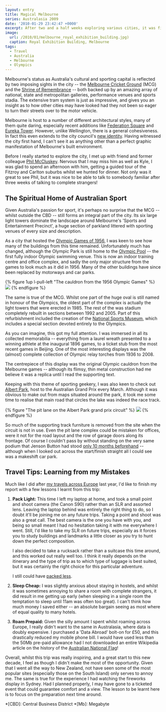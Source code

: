 ```yaml
---
layout: entry
title: Magical Melbourne
series: Australasia 2009
date: '2010-01-29 23:42:47 +0000'
excerpt: After two and a half weeks exploring various cities, it was finally on to Melbourne, and the final stop on my short tour of Australasia.
image:
  url: /2010/01/melbourne_royal_exhibition_building.jpg)
  caption: Royal Exhibition Building, Melbourne
tags:
  - Travel
  - Australia
  - Melbourne
  - Olympics
---
```

Melbourne's status as Australia's cultural and sporting capital is reflected by two imposing sights in the city -- the [Melbourne Cricket Ground][1] (MCG) and the [Shrine of Remembrance][2] -- both backed up by an amazing array of national, state and metropolitan galleries, performance venues and sports stadia. The extensive tram system is just as impressive, and gives you an insight as to how other cities may have looked had they not been so eager to turn their streets over to the motor vehicle.

Melbourne is host to a number of different architectural styles, many of them quite daring, especially recent additions like [Federation Square][3] and [Eureka Tower][4]. However, unlike Wellington, there is a general cohesiveness. In fact this even extends to the city council's [new identity][5]. Having witnessed the city first hand, I can't see it as anything other than a perfect graphic manifestation of Melbourne's built environment.

Before I really started to explore the city, I met up with friend and former colleague [Phil McCluskey][6]. Nervous that I may miss him as well as Kyle, I was glad to spend an afternoon with him, getting a guided tour of the Fitzroy and Carlton suburbs whilst we hunted for dinner. Not only was it great to see Phil, but it was nice to be able to talk to somebody familiar after three weeks of talking to complete strangers!

## The Spiritual Home of Australian Sport
Given Australia's passion for sport, it's perhaps no surprise that the MCG -- whilst outside the CBD -- still forms an integral part of the city. Its six large light towers dominate the landscape around Melbourne's 'Sports and Entertainment Precinct', a huge section of parkland littered with sporting venues of every size and description.

As a city that hosted the [Olympic Games of 1956][7], I was keen to see how many of the buildings from this time remained. Unfortunately much has changed, although the Olympic Park is still home to the [Olympic Pool][8] -- the first fully indoor Olympic swimming venue. This is now an indoor training centre and office complex, and sadly the only major structure from the games to look much as it did in 1956. Many of the other buildings have since been replaced by motorways and car parks.

{% figure 1up l-pull-left "The cauldron from the 1956 Olympic Games" %}
![](/assets/images/2010/01/melbourne_olympic_cauldron.jpg)
{% endfigure %}

The same is true of the MCG. Whilst one part of the huge oval is still named in honour of the Olympics, the oldest part of the complex is actually the light towers that were erected in 1985. The rest of the was stadium completely rebuilt in sections between 1992 and 2005. Part of this refurbishment included the creation of the [National Sports Museum][9], which includes a special section devoted entirely to the Olympics.

As you can imagine, this got my full attention. I was immersed in all its collected memorabilia -- everything from a laurel wreath presented to a winning athlete at the inaugural 1896 games, to a ticket stub from the most recent games in Beijing. One of the most interesting displays was the (almost) complete collection of Olympic relay torches from 1936 to 2008. 

The centrepiece of this display was the original Olympic cauldron from the Melbourne games -- although its flimsy, thin metal construction had me believe it was a replica until I read the supporting text.

Keeping with this theme of sporting geekery, I was also keen to check out [Albert Park][10], host to the Australian Grand Prix every March. Although it was obvious to make out from maps situated around the park, it took me some time to realise that main road that circles the lake was indeed the race track.

{% figure "The pit lane on the Albert Park grand prix circuit" %}
![](/assets/images/2010/01/melbourne_albert_park.jpg)
{% endfigure %}

So much of the supporting track furniture is removed from the site when the circuit is not in use. Even the pit lane complex could be mistaken for offices, were it not for the road layout and the row of garage doors along its frontage. Of course I couldn't pass by without standing on the very same podium that Jenson Button had stood [only 10 months beforehand][11] -- although when I looked out across the start/finish straight all I could see was a makeshift car park.

## Travel Tips: Learning from my Mistakes
Much like I did after [my travels across Europe][12] last year, I'd like to finish my report with a few lessons I learnt from this trip:

 1. **Pack Light:** This time I left my laptop at home, and took a small point and shoot camera (the Canon S90) rather than an SLR and assorted lens. Leaving the laptop behind was entirely the right thing to do, so I doubt it'll be joining me on any future trips. Taking a point and shoot was also a great call. The best camera is the one you have with you, and being so small meant I had no hesitation taking it with me everywhere I went. Still, I'd like to take my SLR on future trips, especially as it forces you to study buildings and landmarks a little closer as you try to hunt down the perfect composition.

    I also decided to take a rucksack rather than a suitcase this time around, and this worked out really well too. I think it really depends on the itinerary and the type of trip as to which type of luggage is best suited, but it was certainly the right choice for this particular adventure.

    I still could have [packed less][13].

 2. **Sleep Cheap:** I was slightly anxious about staying in hostels, and whilst it was sometimes annoying to share a room with complete strangers, it did result in me getting up early (when sleeping in a single room the temptation to sleep until 11am was often too great). I can't think how much money I saved either -- an absolute bargain seeing as most where of equal quality to many hotels.

 3. **Roam Prepaid:** Given the silly amount I spent whilst roaming across Europe, I really didn't want to the same in Australasia, where data is doubly expensive. I purchased a 'Data Abroad' bolt-on for £50, and this drastically reduced my mobile phone bill. I would have used less than the 50Mb pre-paid allowance had I not downloaded an entire Wikipedia article on the history of the [Australian National Flag][14]!

Overall, whilst this trip was really inspiring, and a great start to this new decade, I feel as though I didn't make the most of the opportunity. Given that I went all the way to New Zealand, not have seen some of the most popular sites (especially those on the South Island) only serves to annoy me. The same is true for the experience I had watching the fireworks display in Sydney. Had I planned properly, I may have gone to a ticketed event that could guarantee comfort and a view. The lesson to be learnt here is to focus on the preparation next time around.

[1]: http://en.wikipedia.org/wiki/Melbourne_Cricket_Ground
[2]: http://en.wikipedia.org/wiki/Shrine_of_Remembrance
[3]: http://en.wikipedia.org/wiki/Federation_Square
[4]: http://en.wikipedia.org/wiki/Eureka_tower
[5]: http://www.underconsideration.com/brandnew/archives/pieces_of_melbourne.php
[6]: http://philmccluskey.com/
[7]: http://en.wikipedia.org/wiki/1956_Summer_Olympics
[8]: http://en.wikipedia.org/wiki/Lexus_Centre
[9]: http://www.nsm.org.au/
[10]: http://en.wikipedia.org/wiki/Albert_Park_and_Lake
[11]: http://news.bbc.co.uk/sport1/hi/motorsport/formula_one/7970488.stm
[12]: /2009/06/europa
[13]: http://signalvnoise.com/posts/1268-pack-half-of-what-you-think-you-need
[14]: http://en.wikipedia.org/wiki/Flag_of_Australia

*[CBD]: Central Business District
*[Mb]: Megabyte
